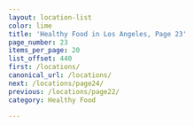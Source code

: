 ```yaml
---
layout: location-list
color: lime
title: 'Healthy Food in Los Angeles, Page 23'
page_number: 23
items_per_page: 20
list_offset: 440
first: /locations/
canonical_url: /locations/
next: /locations/page24/
previous: /locations/page22/
category: Healthy Food

---
```

